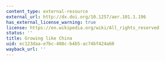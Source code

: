 ```yaml
---
content_type: external-resource
external_url: http://dx.doi.org/10.1257/aer.101.1.196
has_external_license_warning: true
license: https://en.wikipedia.org/wiki/All_rights_reserved
status: ''
title: Growing like China
uid: ec123daa-e7bc-408c-b4b5-ac74bf424a60
wayback_url: ''
---
```


